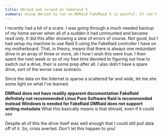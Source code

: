 ```yaml
---
title: dmraid and nvraid on fakeraid 5
summary: Using dmraid to run on NVRaid FakeRaid 5 is painful. It can't actually do what it's supposed to.
---
```

I recently had a bit of a scare. I was going through a much needed backup of my home server when all of a sudden it had unmounted and became read only. It did this after showing a slew of errors of course. Not good, but I had setup my machine to use Raid 5 using the FakeRaid controller I have on my motherboard. That, in theory, means that there is always one redundant drive in an array of three or more, oh I how I wish this were true. I then spent the next week or so of my free time devoted to figuring out how to switch out a drive, their is some prep after all. I also didn't have a spare drive, sort of the worse case scenario.

Since the data on the Internet is sparse a scattered far and wide, let me she some light on what I've learned.


__DMRaid does not have readily apparent documentation__
__FakeRaid definitely not recommended__
__Linux Pure Software Raid is recommended instead__
__Windows is needed for FakeRaid__
__DMRaid does not support writing metadata__
What this basically means is that dmraid, even if it could see


Despite all of this the drive itself was well enough that I could still pull data off of it. So, crisis averted. Don't let this happen to you!

